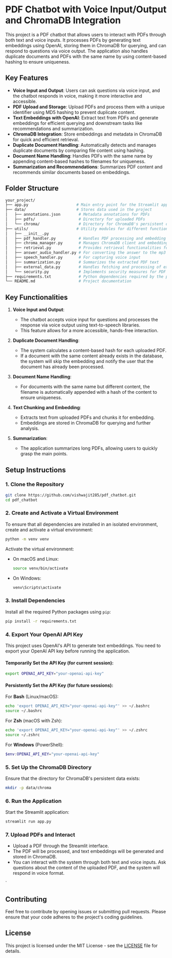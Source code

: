 
# PDF Chatbot with Voice Input/Output and ChromaDB Integration

This project is a PDF chatbot that allows users to interact with PDFs through both text and voice inputs. It processes PDFs by generating text embeddings using OpenAI, storing them in ChromaDB for querying, and can respond to questions via voice output. The application also handles duplicate documents and PDFs with the same name by using content-based hashing to ensure uniqueness.

## Key Features

- **Voice Input and Output**: Users can ask questions via voice input, and the chatbot responds in voice, making it more interactive and accessible.
- **PDF Upload and Storage**: Upload PDFs and process them with a unique identifier using MD5 hashing to prevent duplicate content.
- **Text Embeddings with OpenAI**: Extract text from PDFs and generate embeddings for efficient querying and downstream tasks like recommendations and summarization.
- **ChromaDB Integration**: Store embeddings and metadata in ChromaDB for quick and efficient retrieval.
- **Duplicate Document Handling**: Automatically detects and manages duplicate documents by comparing file content using hashing.
- **Document Name Handling**: Handles PDFs with the same name by appending content-based hashes to filenames for uniqueness.
- **Summarization and Recommendations**: Summarizes PDF content and recommends similar documents based on embeddings.

## Folder Structure

```bash
your_project/
├── app.py                     # Main entry point for the Streamlit app
├── data/                      # Stores data used in the project
│   ├── annotations.json        # Metadata annotations for PDFs
│   ├── pdfs/                   # Directory for uploaded PDFs
│   └── chroma/                 # Directory for ChromaDB's persistent data
├── utils/                     # Utility modules for different functionalities
│   ├── __init__.py
│   ├── pdf_handler.py          # Handles PDF processing and embedding
│   ├── chroma_manager.py       # Manages ChromaDB client and embedding storage
│   ├── retrieval.py            # Provides retrieval functionalities for querying PDFs
│   ├── answer_audio_handler.py # For converting the answer to the mp3 format
│   ├── speech_handler.py       # For capturing voice input
│   ├── summarization.py        # Summarizes the extracted PDF text
│   ├── external_data.py        # Handles fetching and processing of external data
│   └── security.py             # Implements security measures for PDF handling
├── requirements.txt            # Python dependencies required by the project
└── README.md                   # Project documentation
```

## Key Functionalities

1. **Voice Input and Output**:
   - The chatbot accepts voice input for questions and processes the response via voice output using text-to-speech libraries.
   - This feature allows for a more accessible, hands-free interaction.

2. **Duplicate Document Handling**:
   - The system calculates a content-based hash for each uploaded PDF.
   - If a document with the same content already exists in the database, the system will skip the embedding and notify the user that the document has already been processed.
   
3. **Document Name Handling**:
   - For documents with the same name but different content, the filename is automatically appended with a hash of the content to ensure uniqueness.

4. **Text Chunking and Embedding**:
   - Extracts text from uploaded PDFs and chunks it for embedding.
   - Embeddings are stored in ChromaDB for querying and further analysis.

5. **Summarization**:
   - The application summarizes long PDFs, allowing users to quickly grasp the main points.


## Setup Instructions

### 1. Clone the Repository

```bash
git clone https://github.com/vishwajit285/pdf_chatbot.git
cd pdf_chatbot
```

### 2. Create and Activate a Virtual Environment

To ensure that all dependencies are installed in an isolated environment, create and activate a virtual environment:

```bash
python -m venv venv
```

Activate the virtual environment:

- On macOS and Linux:

    ```bash
    source venv/bin/activate
    ```

- On Windows:

    ```bash
    venv\Scripts\activate
    ```

### 3. Install Dependencies

Install all the required Python packages using `pip`:

```bash
pip install -r requirements.txt
```

### 4. Export Your OpenAI API Key

This project uses OpenAI's API to generate text embeddings. You need to export your OpenAI API key before running the application.

#### Temporarily Set the API Key (for current session):

```bash
export OPENAI_API_KEY="your-openai-api-key"
```

#### Persistently Set the API Key (for future sessions):

For **Bash** (Linux/macOS):

```bash
echo 'export OPENAI_API_KEY="your-openai-api-key"' >> ~/.bashrc
source ~/.bashrc
```

For **Zsh** (macOS with Zsh):

```bash
echo 'export OPENAI_API_KEY="your-openai-api-key"' >> ~/.zshrc
source ~/.zshrc
```

For **Windows** (PowerShell):

```powershell
$env:OPENAI_API_KEY="your-openai-api-key"
```

### 5. Set Up the ChromaDB Directory

Ensure that the directory for ChromaDB's persistent data exists:

```bash
mkdir -p data/chroma
```

### 6. Run the Application

Start the Streamlit application:

```bash
streamlit run app.py
```

### 7. Upload PDFs and Interact

- Upload a PDF through the Streamlit interface.
- The PDF will be processed, and text embeddings will be generated and stored in ChromaDB.
- You can interact with the system through both text and voice inputs. Ask questions about the content of the uploaded PDF, and the system will respond in voice format.


`

## Contributing

Feel free to contribute by opening issues or submitting pull requests. Please ensure that your code adheres to the project's coding guidelines.

## License

This project is licensed under the MIT License - see the [LICENSE](LICENSE) file for details.
